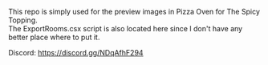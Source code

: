 This repo is simply used for the preview images in Pizza Oven for The Spicy Topping.  
The ExportRooms.csx script is also located here since I don't have any better place where to put it.

Discord:
https://discord.gg/NDqAfhF294
